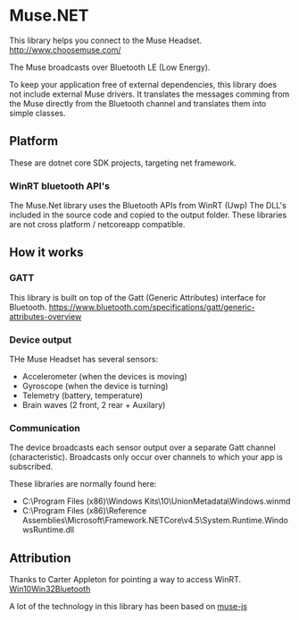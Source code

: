 # Muse.NET 
This library helps you connect to the Muse Headset. 
http://www.choosemuse.com/

The Muse broadcasts over Bluetooth LE (Low Energy).

To keep your application free of external dependencies, this library does not include external Muse drivers. 
It translates the messages comming from the Muse directly from the Bluetooth channel and translates them
into simple classes.

## Platform
These are dotnet core SDK projects, targeting net framework.  

### WinRT bluetooth API's 
The Muse.Net library uses the Bluetooth APIs from WinRT (Uwp)
The DLL's included in the source code and copied to the output folder.
These libraries are not cross platform / netcoreapp compatible. 


## How it works

### GATT
This library is built on top of the Gatt (Generic Attributes) interface for Bluetooth.
https://www.bluetooth.com/specifications/gatt/generic-attributes-overview

### Device output
THe Muse Headset has several sensors:
- Accelerometer (when the devices is moving)
- Gyroscope (when the device is turning)
- Telemetry (battery, temperature)
- Brain waves (2 front, 2 rear + Auxilary)

### Communication
The device broadcasts each sensor output over a separate Gatt channel (characteristic). 
Broadcasts only occur over channels to which your app is subscribed.

These libraries are normally found here:
- C:\Program Files (x86)\Windows Kits\10\UnionMetadata\Windows.winmd
- C:\Program Files (x86)\Reference Assemblies\Microsoft\Framework\.NETCore\v4.5\System.Runtime.WindowsRuntime.dll

## Attribution
Thanks to Carter Appleton for pointing a way to access WinRT.
[Win10Win32Bluetooth](https://github.com/CarterAppleton/Win10Win32Bluetooth)

A lot of the technology in this library has been based on [muse-js](https://github.com/urish/muse-js)